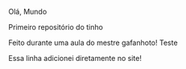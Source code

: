Olá, Mundo

Primeiro repositório do tinho

Feito durante uma aula do mestre gafanhoto!
Teste

Essa linha adicionei diretamente no site!
